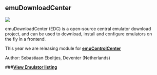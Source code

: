 ## emuDownloadCenter

![](https://raw.githubusercontent.com/wiki/PhoenixInteractiveNL/edc-masterhook/images/edc-banner-small.jpg)

emuDownloadCenter (EDC) is a open-source central emulator download project, and can be used to download, install and configure emulators on the fly in a frontend.

This year we are releasing module for [**emuControlCenter**](https://github.com/PhoenixInteractiveNL/emuControlCenter/wiki)

Author: Sebastiaan Ebeltjes, Deventer (Netherlands)

###[**View Emulator listing**](https://github.com/PhoenixInteractiveNL/edc-masterhook/wiki/download-emulators)